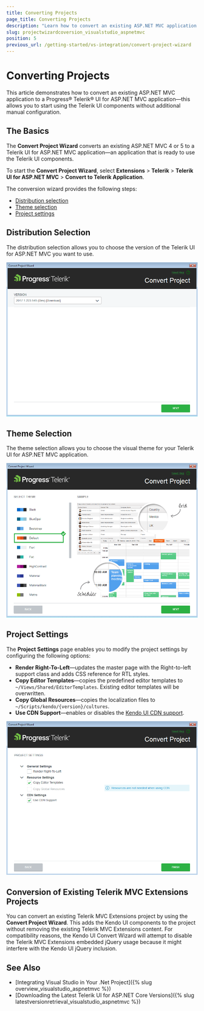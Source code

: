 ```yaml
---
title: Converting Projects
page_title: Converting Projects
description: "Learn how to convert an existing ASP.NET MVC application to a Telerik UI for ASP.NET MVC application."
slug: projectwizardcoversion_visualstudio_aspnetmvc
position: 5
previous_url: /getting-started/vs-integration/convert-project-wizard
---
```


# Converting Projects

This article demonstrates how to convert an existing ASP.NET MVC application to a Progress&reg; Telerik&reg; UI for ASP.NET MVC application&mdash;this allows you to start using the Telerik UI components without additional manual configuration.

## The Basics

The **Convert Project Wizard** converts an existing ASP.NET MVC 4 or 5 to a Telerik UI for ASP.NET MVC application&mdash;an application that is ready to use the Telerik UI components.

To start the **Convert Project Wizard**, select **Extensions** > **Telerik** > **Telerik UI for ASP.NET MVC** > **Convert to Telerik Application**.

The conversion wizard provides the following steps:  
- [Distribution selection](#distribution-selection)
- [Theme selection](#theme-selection)
- [Project settings](#project-settings)

## Distribution Selection

The distribution selection allows you to choose the version of the Telerik UI for ASP.NET MVC you want to use.

![Distribution selection](../vs-integration-mvc/images/convert_distribution.png)

## Theme Selection

The theme selection allows you to choose the visual theme for your Telerik UI for ASP.NET MVC application.

![Theme selection](../vs-integration-mvc/images/convert_theme.png)

## Project Settings

The **Project Settings** page enables you to modify the project settings by configuring the following options:

- **Render Right-To-Left**&mdash;updates the master page with the Right-to-left support class and adds CSS reference for RTL styles.
- **Copy Editor Templates**&mdash;copies the predefined editor templates to `~/Views/Shared/EditorTemplates`. Existing editor templates will be overwritten.
- **Copy Global Resources**&mdash;copies the localization files to `~/Scripts/kendo/{version}/cultures`.
- **Use CDN Support**&mdash;enables or disables the [Kendo UI CDN support](https://docs.telerik.com/kendo-ui/intro/installation/cdn-service).

![Project settings](../vs-integration-mvc/images/convert_settings.png)

## Conversion of Existing Telerik MVC Extensions Projects

You can convert an existing Telerik MVC Extensions project by using the **Convert Project Wizard**. This adds the Kendo UI components to the project without removing the existing Telerik MVC Extensions content. For compatibility reasons, the Kendo UI Convert Wizard will attempt to disable the Telerik MVC Extensions embedded jQuery usage because it might interfere with the Kendo UI jQuery inclusion.

## See Also

* [Integrating Visual Studio in Your .Net Project]({% slug overview_visualstudio_aspnetmvc %})
* [Downloading the Latest Telerik UI for ASP.NET Core Versions]({% slug latestversionretrieval_visualstudio_aspnetmvc %})
